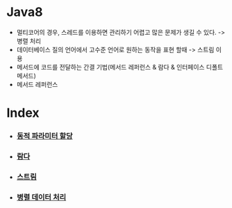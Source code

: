 # Java8 

- 멀티코어의 경우, 스레드를 이용하면 관리하기 어렵고 많은 문제가 생길 수 있다. -> 병렬 처리
- 데이터베이스 질의 언어에서 고수준 언어로 원하는 동작을 표현 할때 -> 스트림 이용
- 메서드에 코드를 전달하는 간결 기법(메서드 레퍼런스 & 람다 & 인터페이스 디폴트 메서드)
- 메서드 레퍼런스


# Index

- ### [동적 파라미터 할당](https://github.com/banziha104/Java8/blob/master/Markdown/behaviorParameteriztion.md)

- ### [람다](https://github.com/banziha104/Java8/blob/master/Markdown/Lambda.md)

- ### [스트림](https://github.com/banziha104/Java8/blob/master/Markdown/Stream.md)

- ### [병렬 데이터 처리](https://github.com/banziha104/Java8/blob/master/Markdown/parallelPrograming.md)